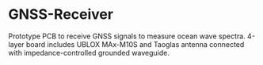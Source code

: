 # GNSS-Receiver
Prototype PCB to receive GNSS signals to measure ocean wave spectra. 4-layer board includes UBLOX MAx-M10S and Taoglas antenna connected with impedance-controlled grounded waveguide.